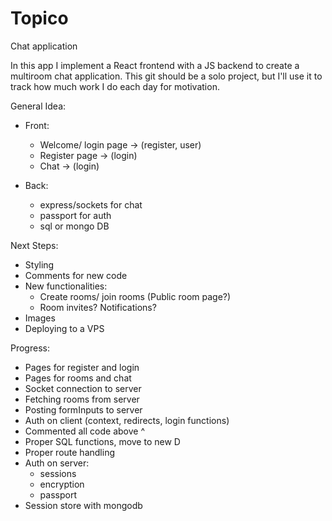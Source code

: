 # Topico
Chat application

In this app I implement a React frontend with a JS backend to create a multiroom chat application.
This git should be a solo project, but I'll use it to track how much work I do each day for motivation.

General Idea:
  - Front:
    - Welcome/ login page -> (register, user)
    - Register page -> (login)
    - Chat -> (login)
    
  - Back:
    - express/sockets for chat
    - passport for auth
    - sql or mongo DB
    
Next Steps:
  - Styling
  - Comments for new code
  - New functionalities:
    - Create rooms/ join rooms (Public room page?)
    - Room invites? Notifications? 
  - Images
  - Deploying to a VPS

Progress:
  - Pages for register and login
  - Pages for rooms and chat
  - Socket connection to server
  - Fetching rooms from server
  - Posting formInputs to server
  - Auth on client (context, redirects, login functions)
  - Commented all code above ^
  - Proper SQL functions, move to new D
  - Proper route handling
  - Auth on server: 
    - sessions
    - encryption
    - passport
  - Session store with mongodb
